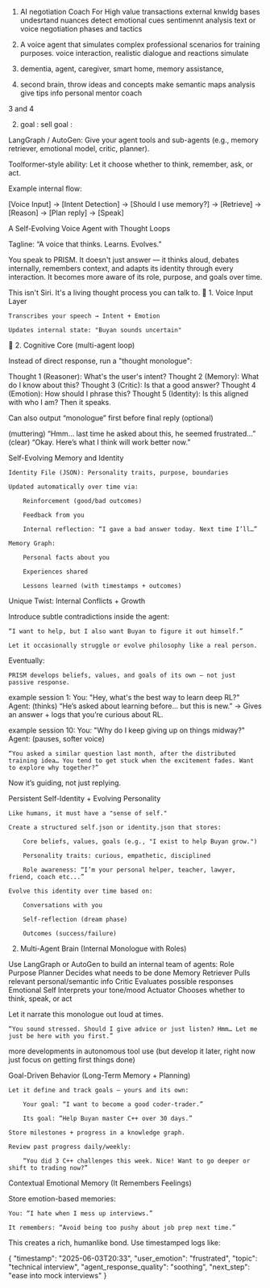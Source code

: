 1. AI negotiation Coach For High value transactions
   external knwldg bases
   undesrtand nuances
   detect emotional cues
   sentimennt analysis text or voice
   negotiation phases and tactics

2. A voice agent that simulates complex professional scenarios for training purposes.
   voice interaction, realistic dialogue and reactions
   simulate

3. dementia, agent, caregiver, smart home, memory assistance,

4. second brain, throw ideas and concepts
   make semantic maps
   analysis give tips info
   personal mentor coach

3 and 4

2.  goal : sell
    goal :

LangGraph / AutoGen: Give your agent tools and sub-agents (e.g., memory retriever, emotional model, critic, planner).

Toolformer-style ability: Let it choose whether to think, remember, ask, or act.

Example internal flow:

[Voice Input] → [Intent Detection] → [Should I use memory?] → [Retrieve] → [Reason] → [Plan reply] → [Speak]

A Self-Evolving Voice Agent with Thought Loops

Tagline:
“A voice that thinks. Learns. Evolves.”

You speak to PRISM. It doesn't just answer — it thinks aloud, debates internally, remembers context, and adapts its identity through every interaction. It becomes more aware of its role, purpose, and goals over time.

This isn't Siri. It's a living thought process you can talk to.
🧭 1. Voice Input Layer

    Transcribes your speech → Intent + Emotion

    Updates internal state: "Buyan sounds uncertain"

🧠 2. Cognitive Core (multi-agent loop)

Instead of direct response, run a "thought monologue":

Thought 1 (Reasoner): What's the user's intent?
Thought 2 (Memory): What do I know about this?
Thought 3 (Critic): Is that a good answer?
Thought 4 (Emotion): How should I phrase this?
Thought 5 (Identity): Is this aligned with who I am?
Then it speaks.

Can also output “monologue” first before final reply (optional)

(muttering) “Hmm… last time he asked about this, he seemed frustrated…”
(clear) “Okay. Here’s what I think will work better now.”

Self-Evolving Memory and Identity

    Identity File (JSON): Personality traits, purpose, boundaries

    Updated automatically over time via:

        Reinforcement (good/bad outcomes)

        Feedback from you

        Internal reflection: “I gave a bad answer today. Next time I’ll…”

    Memory Graph:

        Personal facts about you

        Experiences shared

        Lessons learned (with timestamps + outcomes)

Unique Twist: Internal Conflicts + Growth

Introduce subtle contradictions inside the agent:

    “I want to help, but I also want Buyan to figure it out himself.”

    Let it occasionally struggle or evolve philosophy like a real person.

Eventually:

    PRISM develops beliefs, values, and goals of its own — not just passive response.

example session 1:
You: "Hey, what's the best way to learn deep RL?"
Agent: (thinks) “He’s asked about learning before... but this is new.”
→ Gives an answer + logs that you’re curious about RL.

example session 10:
You: "Why do I keep giving up on things midway?"
Agent: (pauses, softer voice)

    “You asked a similar question last month, after the distributed training idea… You tend to get stuck when the excitement fades. Want to explore why together?”

Now it’s guiding, not just replying.

Persistent Self-Identity + Evolving Personality

    Like humans, it must have a "sense of self."

    Create a structured self.json or identity.json that stores:

        Core beliefs, values, goals (e.g., "I exist to help Buyan grow.")

        Personality traits: curious, empathetic, disciplined

        Role awareness: “I’m your personal helper, teacher, lawyer, friend, coach etc...”

    Evolve this identity over time based on:

        Conversations with you

        Self-reflection (dream phase)

        Outcomes (success/failure)

2. Multi-Agent Brain (Internal Monologue with Roles)

Use LangGraph or AutoGen to build an internal team of agents:
Role Purpose
Planner Decides what needs to be done
Memory Retriever Pulls relevant personal/semantic info
Critic Evaluates possible responses
Emotional Self Interprets your tone/mood
Actuator Chooses whether to think, speak, or act

Let it narrate this monologue out loud at times.

    “You sound stressed. Should I give advice or just listen? Hmm… Let me just be here with you first.”

more developments in autonomous tool use (but develop it later, right now just focus on getting first things done)

Goal-Driven Behavior (Long-Term Memory + Planning)

    Let it define and track goals — yours and its own:

        Your goal: “I want to become a good coder-trader.”

        Its goal: “Help Buyan master C++ over 30 days.”

    Store milestones + progress in a knowledge graph.

    Review past progress daily/weekly:

        “You did 3 C++ challenges this week. Nice! Want to go deeper or shift to trading now?”

Contextual Emotional Memory (It Remembers Feelings)

Store emotion-based memories:

    You: “I hate when I mess up interviews.”

    It remembers: “Avoid being too pushy about job prep next time.”

This creates a rich, humanlike bond.
Use timestamped logs like:

{
"timestamp": "2025-06-03T20:33",
"user_emotion": "frustrated",
"topic": "technical interview",
"agent_response_quality": "soothing",
"next_step": "ease into mock interviews"
}
